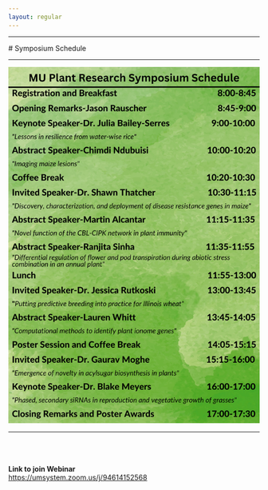 ```yaml
---
layout: regular
---
```


<hr style="clear: both;" />
# Symposium Schedule
<hr style="clear: both;" />
<img src="/img/2023_SymposiumSchedule-2242023_final.png" style="max-width:100%"/>
<hr style="clear: both;" />

<br /><br /> <br />
**Link to join Webinar**
<br />
https://umsystem.zoom.us/j/94614152568
